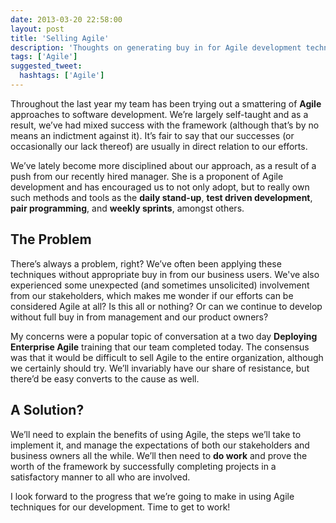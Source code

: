 ```yaml
---
date: 2013-03-20 22:58:00
layout: post
title: 'Selling Agile'
description: 'Thoughts on generating buy in for Agile development techniques in an organization.'
tags: ['Agile']
suggested_tweet:
  hashtags: ['Agile']
---
```


Throughout the last year my team has been trying out a smattering of **Agile** approaches to software development. We’re largely self-taught and as a result, we’ve had mixed success with the framework (although that’s by no means an indictment against it). It’s fair to say that our successes (or occasionally our lack thereof) are usually in direct relation to our efforts.

We’ve lately become more disciplined about our approach, as a result of a push from our recently hired manager. She is a proponent of Agile development and has encouraged us to not only adopt, but to really own such methods and tools as the **daily stand-up**, **test driven development**, **pair programming**, and **weekly sprints**, amongst others.

## The Problem
There’s always a problem, right? We’ve often been applying these techniques without appropriate buy in from our business users. We've also experienced some unexpected (and sometimes unsolicited) involvement from our stakeholders, which makes me wonder if our efforts can be considered Agile at all? Is this all or nothing? Or can we continue to develop without full buy in from management and our product owners?

My concerns were a popular topic of conversation at a two day **Deploying Enterprise Agile** training that our team completed today. The consensus was that it would be difficult to sell Agile to the entire organization, although we certainly should try. We’ll invariably have our share of resistance, but there’d be easy converts to the cause as well.

## A Solution?
We’ll need to explain the benefits of using Agile, the steps we’ll take to implement it, and manage the expectations of both our stakeholders and business owners all the while. We’ll then need to **do work** and prove the worth of the framework by successfully completing projects in a satisfactory manner to all who are involved.

I look forward to the progress that we’re going to make in using Agile techniques for our development. Time to get to work!

